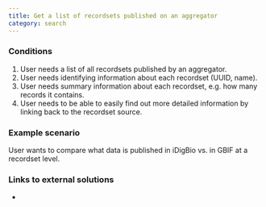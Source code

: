 ```yaml
---
title: Get a list of recordsets published on an aggregator
category: search
---
```


### Conditions

1. User needs a list of all recordsets published by an aggregator.
1. User needs identifying information about each recordset (UUID, name).
1. User needs summary information about each recordset, e.g. how many records it contains.
1. User needs to be able to easily find out more detailed information by linking back to the recordset source.

### Example scenario

User wants to compare what data is published in iDigBio vs. in GBIF at a recordset level.

### Links to external solutions
-
